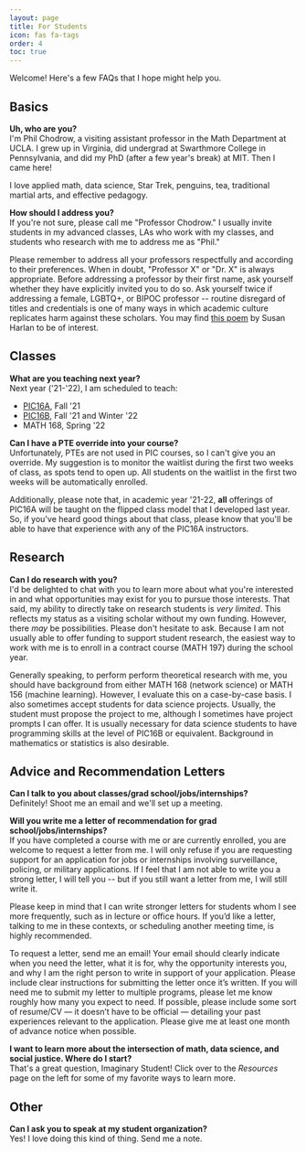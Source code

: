 ```yaml
---
layout: page
title: For Students
icon: fas fa-tags
order: 4
toc: true
---
```


Welcome! Here's a few FAQs that I hope might help you. 

## Basics

**Uh, who are you?**<br>
I'm Phil Chodrow, a visiting assistant professor in the Math Department at UCLA. I grew up in Virginia, did undergrad at Swarthmore College in Pennsylvania, and did my PhD (after a few year's break) at MIT. Then I came here! 

I love applied math, data science, Star Trek, penguins, tea, traditional martial arts, and effective pedagogy. 

**How should I address you?** <br>
If you're not sure, please call me "Professor Chodrow." I usually invite students in my advanced classes, LAs who work with my classes, and students who research with me to address me as "Phil." 

Please remember to address all your professors respectfully and according to their preferences. When in doubt, "Professor X" or "Dr. X" is always appropriate. Before addressing a professor by their first name, ask yourself whether they have explicitly invited you to do so. Ask yourself twice if addressing a female, LGBTQ+, or BIPOC professor -- routine disregard of titles and credentials is one of many ways in which academic culture replicates harm against these scholars. You may find [this poem](https://pressfolios-production.s3.amazonaws.com/uploads/story/story_pdf/254906/2549061489249557.pdf) by Susan Harlan to be of interest. 

## Classes

**What are you teaching next year?** <br>
Next year ('21-'22), I am scheduled to teach: 

- [PIC16A](https://philchodrow.github.io/PIC16A//), Fall '21
- [PIC16B](https://philchodrow.github.io/PIC16B//), Fall '21 and Winter '22
- MATH 168, Spring '22

**Can I have a PTE override into your course?** <br>
Unfortunately, PTEs are not used in PIC courses, so I can't give you an override. My suggestion is to monitor the waitlist during the first two weeks of class, as spots tend to open up. All students on the waitlist in the first two weeks will be automatically enrolled. 

Additionally, please note that, in academic year '21-22, **all** offerings of PIC16A will be taught on the flipped class model that I developed last year. So, if you've heard good things about that class, please know that you'll be able to have that experience with any of the PIC16A instructors. 


## Research

**Can I do research with you?** <br>
I'd be delighted to chat with you to learn more about what you're interested in and what opportunities may exist for you to pursue those interests. That said, my ability to directly take on research students is  *very limited*. This reflects my status as a visiting scholar without my own funding. However, there *may* be possibilities. Please don't hesitate to ask. Because I am not usually able to offer funding to support student research, the easiest way to work with me is to enroll in a contract course (MATH 197) during the school year. 

Generally speaking, to perform perform theoretical research with me, you should have background from either MATH 168 (network science) or MATH 156 (machine learning). However, I evaluate this on a case-by-case basis. I also sometimes accept students for data science projects. Usually, the student must propose the project to me, although I sometimes have project prompts I can offer. It is usually necessary for data science students to have programming skills at the level of PIC16B or equivalent. Background in mathematics or statistics is also desirable. 

## Advice and Recommendation Letters 

**Can I talk to you about classes/grad school/jobs/internships?** <br>
Definitely! Shoot me an email and we'll set up a meeting. 

**Will you write me a letter of recommendation for grad school/jobs/internships?** <br>
If you have completed a course with me or are currently enrolled, you are welcome to request a letter from me. I will only refuse if you are requesting support for an application for jobs or internships involving surveillance, policing, or military applications. If I feel that I am not able to write you a strong letter, I will tell you -- but if you still want a letter from me, I will still write it.

Please keep in mind that I can write stronger letters for students whom I see more frequently, such as in lecture or office hours. If you’d like a letter, talking to me in these contexts, or scheduling another meeting time, is highly recommended.

To request a letter, send me an email! Your email should clearly indicate when you need the letter, what it is for, why the opportunity interests you, and why I am the right person to write in support of your application. Please include clear instructions for submitting the letter once it’s written. If you will need me to submit my letter to multiple programs, please let me know roughly how many you expect to need. If possible, please include some sort of resume/CV — it doesn’t have to be official — detailing your past experiences relevant to the application. Please give me at least one month of advance notice when possible.

**I want to learn more about the intersection of math, data science, and social justice. Where do I start?**  <br>
That's a great question, Imaginary Student! Click over to the *Resources* page on the left for some of my favorite ways to learn more. 

## Other

**Can I ask you to speak at my student organization?** <br>
Yes! I love doing this kind of thing. Send me a note. 